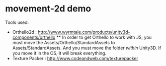 movement-2d demo
================

Tools used:
* Orthello2d : http://www.wyrmtale.com/products/unity3d-components/orthello
** In order to get Orthello to work with JS, you must move the Assets/Orthello/StandardAssets to Assets/StandardAssets. And you must move the folder *within* Unity3D. If you move it in the OS, it will break everything.
* Texture Packer : http://www.codeandweb.com/texturepacker

